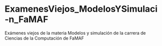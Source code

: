 # ExamenesViejos_ModelosYSimulaci-n_FaMAF
Exámenes viejos de la materia Modelos y simulación de la carrera de Ciencias de la Computación de FaMAF
